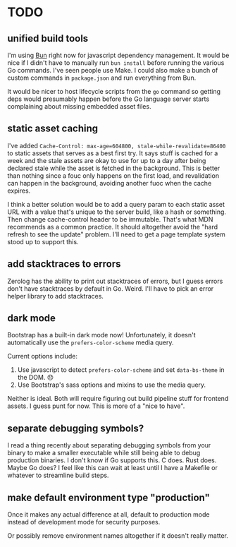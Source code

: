 # TODO

## unified build tools

I'm using [Bun](https://bun.sh/) right now for javascript dependency management. It would be nice if I didn't have to manually run `bun install` before running the various Go commands. I've seen people use Make. I could also make a bunch of custom commands in `package.json` and run everything from Bun.

It would be nicer to host lifecycle scripts from the `go` command so getting deps would presumably happen before the Go language server starts complaining about missing embedded asset files.

## static asset caching

I've added `Cache-Control: max-age=604800, stale-while-revalidate=86400` to static assets that serves as a best first try. It says stuff is cached for a week and the stale assets are okay to use for up to a day after being declared stale while the asset is fetched in the background. This is better than nothing since a fouc only happens on the first load, and revalidation can happen in the background, avoiding another fuoc when the cache expires.

I think a better solution would be to add a query param to each static asset URL with a value that's unique to the server build, like a hash or something. Then change cache-control header to be immutable. That's what MDN recommends as a common practice. It should altogether avoid the "hard refresh to see the update" problem. I'll need to get a page template system stood up to support this.

## add stacktraces to errors

Zerolog has the ability to print out stacktraces of errors, but I guess errors don't have stacktraces by default in Go. Weird. I'll have to pick an error helper library to add stacktraces.

## dark mode

Bootstrap has a built-in dark mode now! Unfortunately, it doesn't automatically use the `prefers-color-scheme` media query.

Current options include:

1. Use javascript to detect `prefers-color-scheme` and set `data-bs-theme` in the DOM. 😞
2. Use Bootstrap's sass options and mixins to use the media query.

Neither is ideal. Both will require figuring out build pipeline stuff for frontend assets. I guess punt for now. This is more of a "nice to have".

## separate debugging symbols?

I read a thing recently about separating debugging symbols from your binary to make a smaller executable while still being able to debug production binaries. I don't know if Go supports this. C does. Rust does. Maybe Go does? I feel like this can wait at least until I have a Makefile or whatever to streamline build steps.

## make default environment type "production"

Once it makes any actual difference at all, default to production mode instead of development mode for security purposes.

Or possibly remove environment names altogether if it doesn't really matter.
